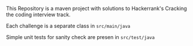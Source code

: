 This Repository is a maven project with solutions to Hackerrank's Cracking the coding interview track.

Each challenge is a separate class in `src/main/java` 

Simple unit tests for sanity check are presen in `src/test/java`